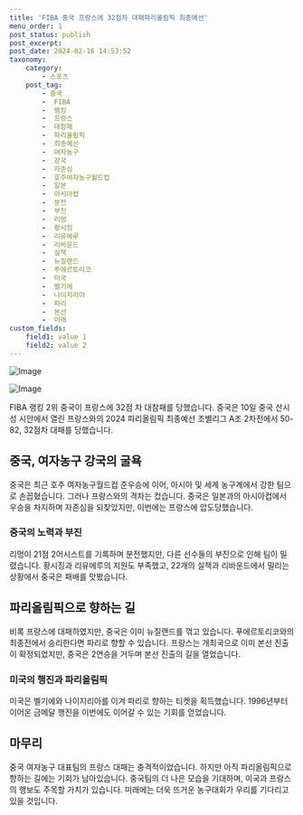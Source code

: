 ```yaml
---
title: 'FIBA 중국 프랑스에 32점차 대패파리올림픽 최종예선'
menu_order: 1
post_status: publish
post_excerpt: 
post_date: 2024-02-16 14:53:52
taxonomy:
    category:
        - 스포츠
    post_tag:
        - 중국
        -  FIBA
        -  랭킹
        -  프랑스
        -  대참패
        -  파리올림픽
        -  최종예선
        -  여자농구
        -  강국
        -  자존심
        -  호주여자농구월드컵
        -  일본
        -  아시아컵
        -  분전
        -  부진
        -  리멍
        -  황시징
        -  리유에루
        -  리바운드
        -  실책
        -  뉴질랜드
        -  푸에르토리코
        -  미국
        -  벨기에
        -  나이지리아
        -  파리
        -  본선
        -  미래
custom_fields:
    field1: value 1
    field2: value 2
---
```


![Image](https://imgnews.pstatic.net/image/410/2024/02/10/0000980691_001_20240210193801448.jpg?type=w647)

![Image](https://imgnews.pstatic.net/image/410/2024/02/10/0000980691_002_20240210193801506.jpg?type=w647)

FIBA 랭킹 2위 중국이 프랑스에 32점 차 대참패를 당했습니다. 중국은 10일 중국 산시성 시안에서 열린 프랑스와의 2024 파리올림픽 최종예선 조별리그 A조 2차전에서 50-82, 32점차 대패를 당했습니다.
## 중국, 여자농구 강국의 굴욕
중국은 최근 호주 여자농구월드컵 준우승에 이어, 아시아 및 세계 농구계에서 강한 팀으로 손꼽혔습니다. 그러나 프랑스와의 격차는 컸습니다. 중국은 일본과의 아시아컵에서 우승을 차지하며 자존심을 되찾았지만, 이번에는 프랑스에 압도당했습니다.
### 중국의 노력과 부진
리멍이 21점 2어시스트를 기록하며 분전했지만, 다른 선수들의 부진으로 인해 팀이 밀렸습니다. 황시징과 리유에루의 지원도 부족했고, 22개의 실책과 리바운드에서 밀리는 상황에서 중국은 패배를 맛봤습니다.
## 파리올림픽으로 향하는 길
비록 프랑스에 대패하였지만, 중국은 이미 뉴질랜드를 꺾고 있습니다. 푸에르토리코와의 최종전에서 승리한다면 파리로 향할 수 있습니다. 프랑스는 개최국으로 이미 본선 진출이 확정되었지만, 중국은 2연승을 거두며 본선 진출의 길을 열었습니다.
### 미국의 행진과 파리올림픽
미국은 벨기에와 나이지리아를 이겨 파리로 향하는 티켓을 획득했습니다. 1996년부터 이어온 금메달 행진을 이번에도 이어갈 수 있는 기회를 얻었습니다.
## 마무리
중국 여자농구 대표팀의 프랑스 대패는 충격적이었습니다. 하지만 아직 파리올림픽으로 향하는 길에는 기회가 남아있습니다. 중국팀의 더 나은 모습을 기대하며, 미국과 프랑스의 행보도 주목할 가치가 있습니다. 미래에는 더욱 뜨거운 농구대회가 우리를 기다리고 있을 것입니다.
